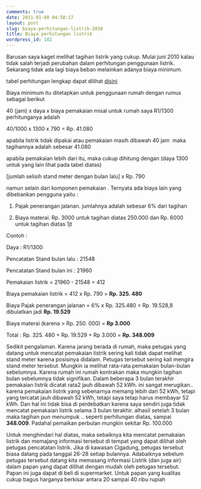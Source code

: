 ```yaml
---
comments: true
date: 2011-01-08 04:58:17
layout: post
slug: biaya-perhitungan-listrik-2010
title: Biaya perhitungan listrik
wordpress_id: 182
---
```


Barusan saya kaget melihat tagihan listrik yang cukup. Mulai juni 2010 kalau tidak salah terjadi perubahan dalam perhitungan penggunaan listrik. Sekarang tidak ada lagi biaya beban melainkan adanya biaya minimum.

tabel perhitungan lengkap dapat dilihat [disini](http://www.pln.co.id/dataweb/TTL%202010/perpres%20no%208%20tahun%202011.pdf)

Biaya minimum itu ditetapkan untuk penggunaan rumah dengan rumus sebagai berikut

40 (jam) x daya x biaya pemakaian misal untuk rumah saya R1/1300 perhitunganya adalah

40/1000  x 1300 x 790 = Rp. 41.080

apabila listrik tidak dipakai atau pemakaian masih dibawah 40 jam  maka tagihannya adalah sebesar 41.080

apabila pemakaian lebih dari itu, maka cukup dihitung dengan (daya 1300 untuk yang lain lihat pada tabel diatas)

[jumlah selisih stand meter dengan bulan lalu] x Rp. 790

namun selain dari komponen pemakaian . Ternyata ada biaya lain yang dibebankan pengguna yaitu :



	
  1. Pajak penerangan jalanan. jumlahnya adalah sebesar 6% dari tagihan

	
  2. Biaya materai. Rp. 3000 untuk tagihan diatas 250.000 dan Rp. 6000 untuk tagihan diatas 1jt


Contoh :

Daya : R1/1300

Pencatatan Stand bulan lalu : 21548

Pencatatan Stand bulan ini : 21960

Pemakaian listrik = 21960 - 21548 = 412

Biaya pemakaian listrik = 412 x Rp. 790 = **Rp. 325. 480**

Biaya Pajak penerangan jalanan = 6% x Rp. 325.480 = Rp. 19.528,8 dibulatkan jadi **Rp. 19.529**

Biaya materai (karena > Rp. 250. 000) = **Rp 3.000**

Total : Rp. 325. 480 + Rp. 19.529 + Rp 3.000 = **Rp. 348.009**

Sedikit pengalaman. Karena jarang berada di rumah, maka petugas yang datang untuk mencatat pemakaian listrik sering kali tidak dapat melihat stand meter karena posisinya didalam. Petugas tersebut sering kali mengira stand meter tersebut. Mungkin ia melihat rata-rata pemakaian bulan-bulan sebelumnya. Karena rumah ini rumah kontrakan maka mungkin tagihan bulan sebelumnya tidak signifikan. Dalam beberapa 3 bulan terakhir pemakaian listrik dicatat rata2 jauh dibawah 52 kWh. ini sangat merugikan.. karena pemakaian listrik yang sebenarnya memang lebih dari 52 kWh, tetapi yang tercatat jauh dibawah 52 kWh, tetapi saya tetap harus membayar 52 kWh. Dan hal ini tidak bisa di perdebatkan karena saya sendiri juga tidak mencatat pemakaian listrik selama 3 bulan terakhir. alhasil setelah 3 bulan maka tagihan pun menumpuk .. seperti perhitungan diatas, sampai **348.009**. Padahal pemaikan perbulan mungkin sekitar Rp. 100.000

Untuk menghindari hal diatas, maka sebaiknya kita mencatat pemakaian listrik dan memajang informasi tersebut di tempat yang dapat dilihat oleh petugas pencatatan listrik. Jika di kawasan Cigadung, petugas tersebut biasa datang pada tanggal 26-28 setiap bulannya. Adabaiknya sebelum petugas tersebut datang kita memasang informasi Listrik (dan juga air) dalam papan yang dapat dilihat dengan mudah oleh petugas tersebut. Papan ini juga dapat di beli di supermarket. Untuk papan yang kualitas cukup bagus harganya berkisar antara 20 sampai 40 ribu rupiah
